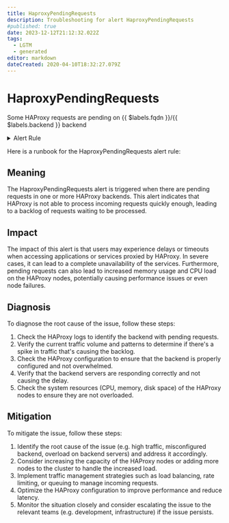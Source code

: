 ```yaml
---
title: HaproxyPendingRequests
description: Troubleshooting for alert HaproxyPendingRequests
#published: true
date: 2023-12-12T21:12:32.022Z
tags: 
  - LGTM
  - generated
editor: markdown
dateCreated: 2020-04-10T18:32:27.079Z
---
```


# HaproxyPendingRequests

Some HAProxy requests are pending on {{ $labels.fqdn }}/{{ $labels.backend }} backend

<details>
  <summary>Alert Rule</summary>

{{% rule "haproxy/haproxy-exporter-v1.yml" "HaproxyPendingRequests" %}}

{{% comment %}}

```yaml
alert: HaproxyPendingRequests
expr: sum by (backend) (haproxy_backend_current_queue) > 0
for: 2m
labels:
    severity: warning
annotations:
    summary: HAProxy pending requests (instance {{ $labels.instance }})
    description: |-
        Some HAProxy requests are pending on {{ $labels.fqdn }}/{{ $labels.backend }} backend
          VALUE = {{ $value }}
          LABELS = {{ $labels }}
    runbook: https://github.com/srerun/prometheus-alerts/blob/main/content/runbooks/haproxy-exporter-v1/HaproxyPendingRequests.md

```

{{% /comment %}}

</details>


Here is a runbook for the HaproxyPendingRequests alert rule:

## Meaning

The HaproxyPendingRequests alert is triggered when there are pending requests in one or more HAProxy backends. This alert indicates that HAProxy is not able to process incoming requests quickly enough, leading to a backlog of requests waiting to be processed.

## Impact

The impact of this alert is that users may experience delays or timeouts when accessing applications or services proxied by HAProxy. In severe cases, it can lead to a complete unavailability of the services. Furthermore, pending requests can also lead to increased memory usage and CPU load on the HAProxy nodes, potentially causing performance issues or even node failures.

## Diagnosis

To diagnose the root cause of the issue, follow these steps:

1. Check the HAProxy logs to identify the backend with pending requests.
2. Verify the current traffic volume and patterns to determine if there's a spike in traffic that's causing the backlog.
3. Check the HAProxy configuration to ensure that the backend is properly configured and not overwhelmed.
4. Verify that the backend servers are responding correctly and not causing the delay.
5. Check the system resources (CPU, memory, disk space) of the HAProxy nodes to ensure they are not overloaded.

## Mitigation

To mitigate the issue, follow these steps:

1. Identify the root cause of the issue (e.g. high traffic, misconfigured backend, overload on backend servers) and address it accordingly.
2. Consider increasing the capacity of the HAProxy nodes or adding more nodes to the cluster to handle the increased load.
3. Implement traffic management strategies such as load balancing, rate limiting, or queuing to manage incoming requests.
4. Optimize the HAProxy configuration to improve performance and reduce latency.
5. Monitor the situation closely and consider escalating the issue to the relevant teams (e.g. development, infrastructure) if the issue persists.